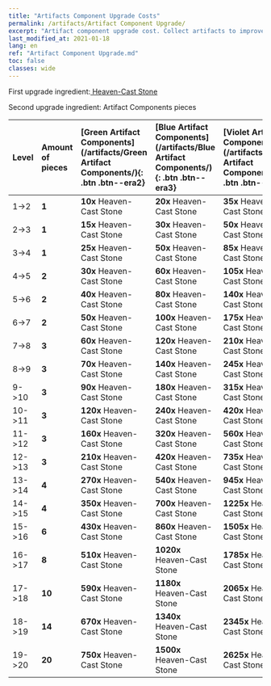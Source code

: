 ```yaml
---
title: "Artifacts Component Upgrade Costs"
permalink: /artifacts/Artifact Component Upgrade/
excerpt: "Artifact component upgrade cost. Collect artifacts to improve your heroes' attributes and unlock powerful skills."
last_modified_at: 2021-01-18
lang: en
ref: "Artifact Component Upgrade.md"
toc: false
classes: wide
---
```


  First upgrade ingredient:[ Heaven-Cast Stone](/Items/art_42/)

  Second upgrade ingredient: Artifact Components pieces 

  |  Level  | Amount of pieces | [Green Artifact Components](/artifacts/Green Artifact Components/){: .btn .btn--era2} | [Blue Artifact Components](/artifacts/Blue Artifact Components/){: .btn .btn--era3} | [Violet Artifact Components](/artifacts/Violet Artifact Components/){: .btn .btn--era4} | [Orange Artifact Components](/artifacts/Orange Artifact Components/){: .btn .btn--era5} |
  |:--------|:-----------------|:-------|:-------|:-------|:-------|
  | 1->2  | **1** | **10x**  Heaven-Cast Stone | **20x**  Heaven-Cast Stone | **35x**  Heaven-Cast Stone | **60x**  Heaven-Cast Stone |
  | 2->3  | **1** | **15x**  Heaven-Cast Stone | **30x**  Heaven-Cast Stone | **50x**  Heaven-Cast Stone | **85x**  Heaven-Cast Stone |
  | 3->4  | **1** | **25x**  Heaven-Cast Stone | **50x**  Heaven-Cast Stone | **85x**  Heaven-Cast Stone | **145x**  Heaven-Cast Stone |
  | 4->5  | **2** | **30x**  Heaven-Cast Stone | **60x**  Heaven-Cast Stone | **105x**  Heaven-Cast Stone | **180x**  Heaven-Cast Stone |
  | 5->6  | **2** | **40x**  Heaven-Cast Stone | **80x**  Heaven-Cast Stone | **140x**  Heaven-Cast Stone | **240x**  Heaven-Cast Stone |
  | 6->7  | **2** | **50x**  Heaven-Cast Stone | **100x**  Heaven-Cast Stone | **175x**  Heaven-Cast Stone | **300x**  Heaven-Cast Stone |
  | 7->8  | **3** | **60x**  Heaven-Cast Stone | **120x**  Heaven-Cast Stone | **210x**  Heaven-Cast Stone | **360x**  Heaven-Cast Stone |
  | 8->9  | **3** | **70x**  Heaven-Cast Stone | **140x**  Heaven-Cast Stone | **245x**  Heaven-Cast Stone | **420x**  Heaven-Cast Stone |
  | 9->10  | **3** | **90x**  Heaven-Cast Stone | **180x**  Heaven-Cast Stone | **315x**  Heaven-Cast Stone | **540x**  Heaven-Cast Stone |
  | 10->11  | **3** | **120x**  Heaven-Cast Stone | **240x**  Heaven-Cast Stone | **420x**  Heaven-Cast Stone | **720x**  Heaven-Cast Stone |
  | 11->12  | **3** | **160x**  Heaven-Cast Stone | **320x**  Heaven-Cast Stone | **560x**  Heaven-Cast Stone | **960x**  Heaven-Cast Stone |
  | 12->13  | **3** | **210x**  Heaven-Cast Stone | **420x**  Heaven-Cast Stone | **735x**  Heaven-Cast Stone | **1260x**  Heaven-Cast Stone |
  | 13->14  | **4** | **270x**  Heaven-Cast Stone | **540x**  Heaven-Cast Stone | **945x**  Heaven-Cast Stone | **1620x**  Heaven-Cast Stone |
  | 14->15  | **4** | **350x**  Heaven-Cast Stone | **700x**  Heaven-Cast Stone | **1225x**  Heaven-Cast Stone | **2100x**  Heaven-Cast Stone |
  | 15->16  | **6** | **430x**  Heaven-Cast Stone | **860x**  Heaven-Cast Stone | **1505x**  Heaven-Cast Stone | **2580x**  Heaven-Cast Stone |
  | 16->17  | **8** | **510x**  Heaven-Cast Stone | **1020x**  Heaven-Cast Stone | **1785x**  Heaven-Cast Stone | **3060x**  Heaven-Cast Stone |
  | 17->18  | **10** | **590x**  Heaven-Cast Stone | **1180x**  Heaven-Cast Stone | **2065x**  Heaven-Cast Stone | **3540x**  Heaven-Cast Stone |
  | 18->19  | **14** | **670x**  Heaven-Cast Stone | **1340x**  Heaven-Cast Stone | **2345x**  Heaven-Cast Stone | **4020x**  Heaven-Cast Stone |
  | 19->20  | **20** | **750x**  Heaven-Cast Stone | **1500x**  Heaven-Cast Stone | **2625x**  Heaven-Cast Stone | **4500x**  Heaven-Cast Stone |
